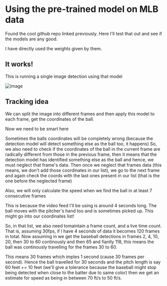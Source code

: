 # Using the pre-trained model on MLB data

Found the cool github repo linked previously. Here I'll test that out and see if the models are any good. 

I have directly used the weights given by them.

## It works!

This is running a single image detection using that model

![image](./outputs/baseball_img_3.png)


## Tracking idea

We can split the image into different frames and then apply this model to each frame, get the coordinates of the ball. 

Now we need to be smart here

Sometimes the balls coordinates will be completely wrong (because the detection model will detect something else as the ball too, it happens)
So, we also need to check if the coordinates of the ball in the current frame are radically different from those in the previous frame, then it means that the detection model has identified something else as the ball and hence, we must neglect that frame's data.
Then once we neglect that frames data (this means, we don't add those coordinates in our list), we go to the next frame and again check the coords with the last ones present in our list (that is the one before the neglected frame)

Also, we will only calculate the speed when we find the ball in at least 7 consecutive frames

This is because the video feed I'll be using is around 4 seconds long. The ball moves with the pitcher's hand too and is sometimes picked up. This might go into our coordinates list!

So, in that list, we also need tomaintain a frame count, and a live time count. That is, assuming 30fps, if I have 4 seconds of data it becomes 120 frames in total. Now assuming in we get the baseball detections in frames 2, 4, 10, 20, then 30 to 60 continously and then 65 and fianlly 118, this means the ball was continously travelling for the frames 30 to 60. 

This means 30 frames which imples 1 second (cause 30 frames per second). Hence the ball travelled for 30 seconds and the pitch length is say 60 feet += 10 feet (we'll give a tolerance because the baseball might stop being detected when close to the batter due to same color) then we get an estimate for speed as being in between 70 ft/s to 50 ft/s.